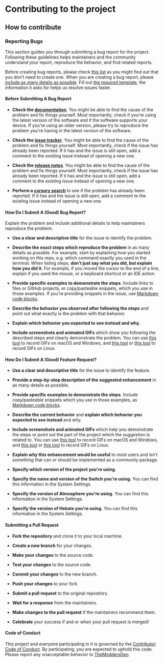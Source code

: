 # Contributing to the project

## How to contribute

### Reporting Bugs

This section guides you through submitting a bug report for the project. Following these guidelines helps maintainers and the community understand your report, reproduce the behavior, and find related reports.

Before creating bug reports, please check [this list](#before-submitting-a-bug-report) as you might find out that you don't need to create one. When you are creating a bug report, please [include as many details as possible](#how-do-i-submit-a-good-bug-report). Fill out [the required template](.github/ISSUE_TEMPLATE/bug_report.md), the information it asks for helps us resolve issues faster.

#### Before Submitting A Bug Report

* **Check the [documentation](../README.md##-Installation)**. You might be able to find the cause of the problem and fix things yourself. Most importantly, check if you're using the latest version of the software and if the software supports your device. If you're using an older version, please try to reproduce the problem you're having in the latest version of the software.

* **Check the [issue tracker](https://www.github.com/TheModdersDen/repo/issues)**. You might be able to find the cause of the problem and fix things yourself. Most importantly, check if the issue has already been reported. If it has and the issue is still open, add a comment to the existing issue instead of opening a new one.

* **Check the [release notes](https://github.com/TheModdersDen/repo/releases)**. You might be able to find the cause of the problem and fix things yourself. Most importantly, check if the issue has already been reported. If it has and the issue is still open, add a comment to the existing issue instead of opening a new one.

* **Perform a [cursory search](https://www.github.com/TheModdersDen/repo/issues)** to see if the problem has already been reported. If it has and the issue is still open, add a comment to the existing issue instead of opening a new one.

#### How Do I Submit A (Good) Bug Report?

Explain the problem and include additional details to help maintainers reproduce the problem:

* **Use a clear and descriptive title** for the issue to identify the problem.

* **Describe the exact steps which reproduce the problem** in as many details as possible. For example, start by explaining how you started working on this repo, e.g. which command exactly you used in the terminal. When listing steps, **don't just say what you did, but explain how you did it**. For example, if you moved the cursor to the end of a line, explain if you used the mouse, or a keyboard shortcut or an IDE action.

* **Provide specific examples to demonstrate the steps**. Include links to files or GitHub projects, or copy/pasteable snippets, which you use in those examples. If you're providing snippets in the issue, use [Markdown code blocks](https://help.github.com/articles/markdown-basics/#multiple-lines).

* **Describe the behavior you observed after following the steps** and point out what exactly is the problem with that behavior.

* **Explain which behavior you expected to see instead and why.**

* **Include screenshots and animated GIFs** which show you following the described steps and clearly demonstrate the problem. You can use [this tool](https://www.cockos.com/licecap/) to record GIFs on macOS and Windows, and [this tool](https://github.com/phw/peek) or [this tool](https://github.com/leafo/gifine) to record GIFs on Linux.

#### How Do I Submit A (Good) Feature Request?

* **Use a clear and descriptive title** for the issue to identify the feature.

* **Provide a step-by-step description of the suggested enhancement** in as many details as possible.

* **Provide specific examples to demonstrate the steps**. Include copy/pasteable snippets which you use in those examples, as [Markdown code blocks](https://help.github.com/articles/markdown-basics/#multiple-lines).

* **Describe the current behavior** and **explain which behavior you expected to see instead** and why.

* **Include screenshots and animated GIFs** which help you demonstrate the steps or point out the part of the project which the suggestion is related to. You can use [this tool](https://www.cockos.com/licecap/) to record GIFs on macOS and Windows, and [this tool](https://github.com/phw/peek) or [this tool](https://github.com/leafo/gifine) to record GIFs on Linux.

* **Explain why this enhancement would be useful** to most users and isn't something that can or should be implemented as a community package.

* **Specify which version of the project you're using.**

* **Specify the name and version of the Switch you're using.** You can find this information in the System Settings.

* **Specify the version of Atmosphere you're using.** You can find this information in the System Settings.

* **Specify the version of Hekate you're using.** You can find this information in the System Settings.

#### Submitting a Pull Request

* **Fork the repository** and clone it to your local machine.

* **Create a new branch** for your changes.

* **Make your changes** to the source code.

* **Test your changes** to the source code.

* **Commit your changes** to the new branch.

* **Push your changes** to your fork.

* **Submit a pull request** to the original repository.

* **Wait for a response** from the maintainers.

* **Make changes to the pull request** if the maintainers recommend them.

* **Celebrate** your success if and or when your pull request is merged!

#### Code of Conduct

This project and everyone participating in it is governed by the [Contributor Code of Conduct](CODE_OF_CONDUCT.md). By participating, you are expected to uphold this code. Please report any unacceptable behavior to [TheModdersDen](https://themoddersden.com/contact/).
